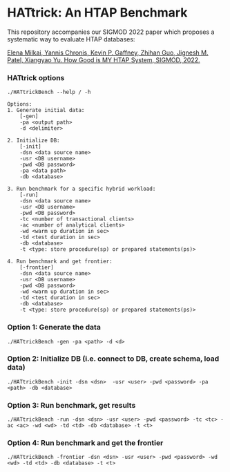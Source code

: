 # HATtrick: An HTAP Benchmark

This repository accompanies our SIGMOD 2022 paper which proposes a systematic way to evaluate HTAP databases:

[Elena Milkai, Yannis Chronis, Kevin P. Gaffney, Zhihan Guo, Jignesh M. Patel, Xiangyao Yu. How Good is MY HTAP System, SIGMOD, 2022.](https://doi.org/10.1145/3514221.3526148)


### HATtrick options
```
./HATtrickBench --help / -h
```
	Options:
	1. Generate initial data:
	    [-gen]
	    -pa <output path>
	    -d <delimiter>

	2. Initialize DB:
	    [-init]
	    -dsn <data source name>
	    -usr <DB username>
	    -pwd <DB password>
	    -pa <data path>
		-db <database>

	3. Run benchmark for a specific hybrid workload:
	    [-run]
	    -dsn <data source name>
	    -usr <DB username>
	    -pwd <DB password>
	    -tc <number of transactional clients>
	    -ac <number of analytical clients>
	    -wd <warm up duration in sec>
	    -td <test duration in sec>
		-db <database>
		-t <type: store procedure(sp) or prepared statements(ps)>

	4. Run benchmark and get frontier:
	    [-frontier]
	    -dsn <data source name>
	    -usr <DB username>
	    -pwd <DB password>
	    -wd <warm up duration in sec>
	    -td <test duration in sec>
		-db <database>
		-t <type: store procedure(sp) or prepared statements(ps)>		

### Option 1: Generate the data 
```
./HATtrickBench -gen -pa <path> -d <d>
```

### Option 2: Initialize DB (i.e. connect to DB, create schema, load data)
```
./HATtrickBench -init -dsn <dsn>  -usr <user> -pwd <password> -pa <path> -db <database>
```

### Option 3: Run benchmark, get results
```
./HATtrickBench -run -dsn <dsn> -usr <user> -pwd <password> -tc <tc> -ac <ac> -wd <wd> -td <td> -db <database> -t <t>
```

### Option 4: Run benchmark and get the frontier 
```
./HATtrickBench -frontier -dsn <dsn> -usr <user> -pwd <password> -wd <wd> -td <td> -db <database> -t <t>
```


